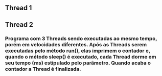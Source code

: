 ##  Thread 1


##  Thread 2
### Programa com 3 Threads sendo executadas ao mesmo tempo, porém em velocidades diferentes. Após as Threads serem executadas pelo método run(), elas imprimem o contador e, quando o método sleep() é executado, cada Thread dorme em seu tempo (ms) estipulado pelo parâmetro. Quando acaba o contador a Thread é finalizada.
